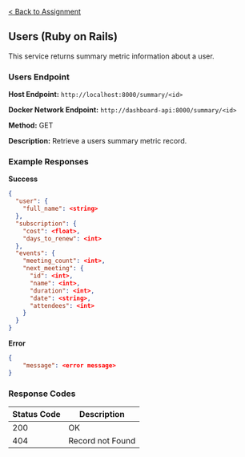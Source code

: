 [< Back to Assignment](../README.md)

## Users (Ruby on Rails)
This service returns summary metric information about a user.

### Users Endpoint

**Host Endpoint:** `http://localhost:8000/summary/<id>`

**Docker Network Endpoint:** `http://dashboard-api:8000/summary/<id>`

**Method:** GET

**Description:** Retrieve a users summary metric record.

### Example Responses

**Success**
```json
{
  "user": {
    "full_name": <string>
  },
  "subscription": {
    "cost": <float>,
    "days_to_renew": <int>
  },
  "events": {
    "meeting_count": <int>,
    "next_meeting": {
      "id": <int>,
      "name": <int>,
      "duration": <int>,
      "date": <string>,
      "attendees": <int>
    }
  }
}
```

**Error**
```json
{
    "message": <error message>
}
```

### Response Codes

| Status Code | Description      |
| ----------- | ---------------- |
| 200         | OK               |
| 404         | Record not Found |

